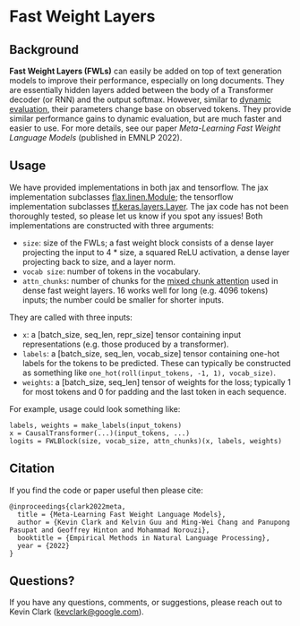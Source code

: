 # Fast Weight Layers

## Background

**Fast Weight Layers (FWLs)** can easily be added on top of text generation models to improve their performance, especially on long documents. They are essentially hidden layers added between the body of a Transformer decoder (or RNN) and the output softmax. However, similar to [dynamic evaluation](https://arxiv.org/abs/1709.07432), their parameters change base on observed tokens. They provide similar performance gains to dynamic evaluation, but are much faster and easier to use. For more details, see our paper *Meta-Learning Fast Weight Language Models* (published in EMNLP 2022).

## Usage
We have provided implementations in both jax and tensorflow. The jax implementation subclasses [flax.linen.Module](https://flax.readthedocs.io/en/latest/api_reference/flax.linen.html#module); the tensorflow implementation subclasses [tf.keras.layers.Layer](https://www.tensorflow.org/api_docs/python/tf/keras/layers/Layer). The jax code has not been thoroughly tested, so please let us know if you spot any issues! Both implementations are constructed with three arguments:
* `size`: size of the FWLs; a fast weight block consists of a dense layer projecting the input to 4 * size, a squared ReLU activation, a dense layer projecting back to size, and a layer norm.
* `vocab size`: number of tokens in the vocabulary.
* `attn_chunks`: number of chunks for the [mixed chunk attention](https://arxiv.org/abs/2202.10447) used in dense fast weight layers. 16 works well for long (e.g. 4096 tokens) inputs; the number could be smaller for shorter inputs.

They are called with three inputs:
* `x`: a [batch_size, seq_len, repr_size] tensor containing input representations (e.g. those produced by a transformer).
* `labels`: a [batch_size, seq_len, vocab_size] tensor containing one-hot labels for the tokens to be predicted. These can typically be constructed as something like `one_hot(roll(input_tokens, -1, 1), vocab_size)`.
* `weights`: a [batch_size, seq_len] tensor of weights for the loss; typically 1 for most tokens and 0 for padding and the last token in each sequence.

For example, usage could look something like:

```
labels, weights = make_labels(input_tokens)
x = CausalTransformer(...)(input_tokens, ...)
logits = FWLBlock(size, vocab_size, attn_chunks)(x, labels, weights)
```

## Citation
If you find the code or paper useful then please cite:

```
@inproceedings{clark2022meta,
  title = {Meta-Learning Fast Weight Language Models},
  author = {Kevin Clark and Kelvin Guu and Ming-Wei Chang and Panupong Pasupat and Geoffrey Hinton and Mohammad Norouzi},
  booktitle = {Empirical Methods in Natural Language Processing},
  year = {2022}
}
```

## Questions?
If you have any questions, comments, or suggestions, please reach out to Kevin Clark ([kevclark@google.com](mailto:kevclark@google.com)).